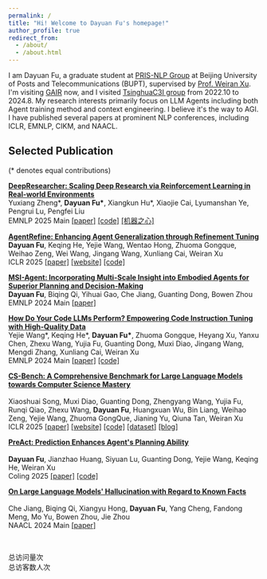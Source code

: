 ```yaml
---
permalink: /
title: "Hi! Welcome to Dayuan Fu's homepage!"
author_profile: true
redirect_from: 
  - /about/
  - /about.html
---
```



I am Dayuan Fu, a graduate student at [PRIS-NLP Group](https://pris-nlp.github.io/en/author/dayuan-fu/) at Beijing University of Posts and Telecommunications (BUPT), supervised by [Prof. Weiran Xu](https://pris-nlp.github.io/en/author/weiran-xu/). I'm visiting [GAIR](https://plms.ai/people/index.html) now, and I visited [TsinghuaC3I group](https://c3i.ee.tsinghua.edu.cn/author/%E5%82%85%E5%A4%A7%E6%BA%90/) from 2022.10 to 2024.8. My research interests primarily focus on LLM Agents including both Agent training method and context engineering. I believe it's the way to AGI. I have published several papers at prominent NLP conferences, including ICLR, EMNLP, CIKM, and NAACL.

Selected Publication
---

(* denotes equal contributions)<be>

<a href='https://arxiv.org/pdf/2504.03160'>  <strong>DeepResearcher: Scaling Deep Research via Reinforcement Learning in Real-world Environments</strong></a >  <br />
Yuxiang Zheng\*, <strong>Dayuan Fu\*</strong>, Xiangkun Hu\*, Xiaojie Cai, Lyumanshan Ye, Pengrui Lu, Pengfei Liu<br />
    EMNLP 2025 Main
    <a href='../files/DeepResearcher.pdf'>[paper]</a > 
    <a href='https://github.com/GAIR-NLP/DeepResearcher'>[code]</a > 
    <a href='https://mp.weixin.qq.com/s/SzLs2ceHTCY_WwhpXPCKoQ'>[机器之心]</a > 


<a href='https://openreview.net/forum?id=FDimWzmcWn'>  <strong>AgentRefine: Enhancing Agent Generalization through Refinement Tuning</strong></a >  <br />
    <strong>Dayuan Fu</strong>, Keqing He, Yejie Wang, Wentao Hong, Zhuoma Gongque, Weihao Zeng, Wei Wang, Jingang Wang, Xunliang Cai, Weiran Xu<br />
    ICLR 2025
    <a href='../files/agengrefine.pdf'>[paper]</a > 
    <a href='https://agentrefine.github.io/'>[website]</a > 
    <a href='https://github.com/Fu-Dayuan/AgentRefine'>[code]</a > 


 <a href='https://aclanthology.org/2024.emnlp-main.38/'>  <strong>MSI-Agent: Incorporating Multi-Scale Insight into Embodied Agents for Superior Planning and Decision-Making</strong></a >  <br />
    <strong>Dayuan Fu</strong>, Biqing Qi, Yihuai Gao, Che Jiang, Guanting Dong, Bowen Zhou<br />
    EMNLP 2024 Main
    <a href='../files/msi.pdf'>[paper]</a > 


<a href='https://aclanthology.org/2024.emnlp-main.777/'>  <strong>How Do Your Code LLMs Perform? Empowering Code Instruction Tuning with High-Quality Data </strong></a >  <br />
     Yejie Wang\*, Keqing He\*, <strong>Dayuan Fu*</strong>, Zhuoma Gongque, Heyang Xu, Yanxu Chen, Zhexu Wang, Yujia Fu, Guanting Dong, Muxi Diao, Jingang Wang, Mengdi Zhang, Xunliang Cai, Weiran Xu<br />
    EMNLP 2024 Main 
    <a href='../files/xcoder.pdf'>[paper]</a > 
    <a href='https://github.com/banksy23/XCoder'>[code]</a > 


  <a href='https://openreview.net/forum?id=fjEZ2LPceZ'>  <strong>CS-Bench: A Comprehensive Benchmark for Large Language Models towards Computer Science Mastery </strong></a >  <br />
      <br />
    Xiaoshuai Song, Muxi Diao, Guanting Dong, Zhengyang Wang, Yujia Fu, Runqi Qiao, Zhexu Wang, <strong>Dayuan Fu</strong>, Huangxuan Wu, Bin Liang, Weihao Zeng, Yejie Wang, Zhuoma GongQue, Jianing Yu, Qiuna Tan, Weiran Xu<br />
    ICLR 2025
    <a href='../files/csbench.pdf'>[paper]</a >
    <a href='https://csbench.github.io/'>[website]</a >
    <a href='https://github.com/csbench/csbench'>[code]</a >
    <a href='https://huggingface.co/datasets/CS-Bench/CS-Bench'>[dataset]</a >
    <a href='https://mp.weixin.qq.com/s/9DDSbKJt3rYisJi95fJ46w'>[blog]</a><br>



<a href='https://aclanthology.org/2025.coling-main.1/'>  <strong>PreAct: Prediction Enhances Agent's Planning Ability <br /> </strong></a >  <br />
     <strong>Dayuan Fu</strong>, Jianzhao Huang, Siyuan Lu, Guanting Dong, Yejie Wang, Keqing He, Weiran Xu <br />
    Coling 2025
    <a href='../files/preact.pdf'>[paper]</a > 
    <a href='https://github.com/Fu-Dayuan/PreAct'>[code]</a > 
  
<a href='https://aclanthology.org/2024.naacl-long.60/'>  <strong>On Large Language Models' Hallucination with Regard to Known Facts <br /> </strong></a >  <br />
     Che Jiang, Biqing Qi, Xiangyu Hong, <strong>Dayuan Fu</strong>, Yang Cheng, Fandong Meng, Mo Yu, Bowen Zhou, Jie Zhou<br />
    NAACL 2024 Main
    <a href='../files/Hallucination.pdf'>[paper]</a > 



<br>
<script async src="//busuanzi.ibruce.info/busuanzi/2.3/busuanzi.pure.mini.js">
</script>  

总访问量<span id="busuanzi_value_site_pv"></span>次 <br>
总访客数<span id="busuanzi_value_site_uv"></span>人次 <br>